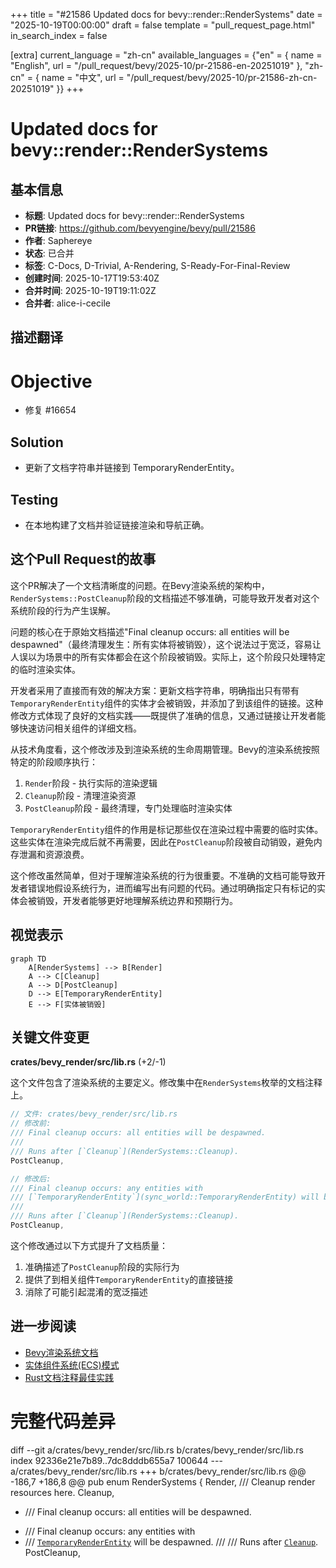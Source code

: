 +++
title = "#21586 Updated docs for bevy::render::RenderSystems"
date = "2025-10-19T00:00:00"
draft = false
template = "pull_request_page.html"
in_search_index = false

[extra]
current_language = "zh-cn"
available_languages = {"en" = { name = "English", url = "/pull_request/bevy/2025-10/pr-21586-en-20251019" }, "zh-cn" = { name = "中文", url = "/pull_request/bevy/2025-10/pr-21586-zh-cn-20251019" }}
+++

# Updated docs for bevy::render::RenderSystems

## 基本信息
- **标题**: Updated docs for bevy::render::RenderSystems
- **PR链接**: https://github.com/bevyengine/bevy/pull/21586
- **作者**: Saphereye
- **状态**: 已合并
- **标签**: C-Docs, D-Trivial, A-Rendering, S-Ready-For-Final-Review
- **创建时间**: 2025-10-17T19:53:40Z
- **合并时间**: 2025-10-19T19:11:02Z
- **合并者**: alice-i-cecile

## 描述翻译
# Objective

- 修复 #16654

## Solution

- 更新了文档字符串并链接到 TemporaryRenderEntity。

## Testing

- 在本地构建了文档并验证链接渲染和导航正确。

## 这个Pull Request的故事

这个PR解决了一个文档清晰度的问题。在Bevy渲染系统的架构中，`RenderSystems::PostCleanup`阶段的文档描述不够准确，可能导致开发者对这个系统阶段的行为产生误解。

问题的核心在于原始文档描述"Final cleanup occurs: all entities will be despawned"（最终清理发生：所有实体将被销毁），这个说法过于宽泛，容易让人误以为场景中的所有实体都会在这个阶段被销毁。实际上，这个阶段只处理特定的临时渲染实体。

开发者采用了直接而有效的解决方案：更新文档字符串，明确指出只有带有`TemporaryRenderEntity`组件的实体才会被销毁，并添加了到该组件的链接。这种修改方式体现了良好的文档实践——既提供了准确的信息，又通过链接让开发者能够快速访问相关组件的详细文档。

从技术角度看，这个修改涉及到渲染系统的生命周期管理。Bevy的渲染系统按照特定的阶段顺序执行：
1. `Render`阶段 - 执行实际的渲染逻辑
2. `Cleanup`阶段 - 清理渲染资源
3. `PostCleanup`阶段 - 最终清理，专门处理临时渲染实体

`TemporaryRenderEntity`组件的作用是标记那些仅在渲染过程中需要的临时实体。这些实体在渲染完成后就不再需要，因此在`PostCleanup`阶段被自动销毁，避免内存泄漏和资源浪费。

这个修改虽然简单，但对于理解渲染系统的行为很重要。不准确的文档可能导致开发者错误地假设系统行为，进而编写出有问题的代码。通过明确指定只有标记的实体会被销毁，开发者能够更好地理解系统边界和预期行为。

## 视觉表示

```mermaid
graph TD
    A[RenderSystems] --> B[Render]
    A --> C[Cleanup]
    A --> D[PostCleanup]
    D --> E[TemporaryRenderEntity]
    E --> F[实体被销毁]
```

## 关键文件变更

**crates/bevy_render/src/lib.rs** (+2/-1)

这个文件包含了渲染系统的主要定义。修改集中在`RenderSystems`枚举的文档注释上。

```rust
// 文件: crates/bevy_render/src/lib.rs
// 修改前:
/// Final cleanup occurs: all entities will be despawned.
///
/// Runs after [`Cleanup`](RenderSystems::Cleanup).
PostCleanup,

// 修改后:
/// Final cleanup occurs: any entities with
/// [`TemporaryRenderEntity`](sync_world::TemporaryRenderEntity) will be despawned.
///
/// Runs after [`Cleanup`](RenderSystems::Cleanup).
PostCleanup,
```

这个修改通过以下方式提升了文档质量：
1. 准确描述了`PostCleanup`阶段的实际行为
2. 提供了到相关组件`TemporaryRenderEntity`的直接链接
3. 消除了可能引起混淆的宽泛描述

## 进一步阅读

- [Bevy渲染系统文档](https://docs.rs/bevy_render/latest/bevy_render/)
- [实体组件系统(ECS)模式](https://en.wikipedia.org/wiki/Entity_component_system)
- [Rust文档注释最佳实践](https://doc.rust-lang.org/rustdoc/how-to-write-documentation.html)

# 完整代码差异
diff --git a/crates/bevy_render/src/lib.rs b/crates/bevy_render/src/lib.rs
index 92336e21e7b89..7dc8dddb655a7 100644
--- a/crates/bevy_render/src/lib.rs
+++ b/crates/bevy_render/src/lib.rs
@@ -186,7 +186,8 @@ pub enum RenderSystems {
     Render,
     /// Cleanup render resources here.
     Cleanup,
-    /// Final cleanup occurs: all entities will be despawned.
+    /// Final cleanup occurs: any entities with
+    /// [`TemporaryRenderEntity`](sync_world::TemporaryRenderEntity) will be despawned.
     ///
     /// Runs after [`Cleanup`](RenderSystems::Cleanup).
     PostCleanup,